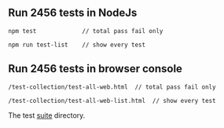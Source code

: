 
## Run 2456 tests in NodeJs
```
npm test             // total pass fail only

npm run test-list    // show every test
```


## Run 2456 tests in browser console
```
/test-collection/test-all-web.html  // total pass fail only

/test-collection/test-all-web-list.html  // show every test
```

The test [suite](https://github.com/steenhansen/type-czech/tree/master/test-collection) directory.